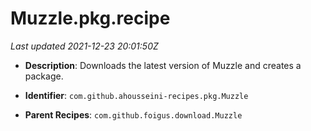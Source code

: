 # Muzzle.pkg.recipe

_Last updated 2021-12-23 20:01:50Z_

- **Description**: Downloads the latest version of Muzzle and creates a package.

- **Identifier**: `com.github.ahousseini-recipes.pkg.Muzzle`

- **Parent Recipes**: `com.github.foigus.download.Muzzle`
